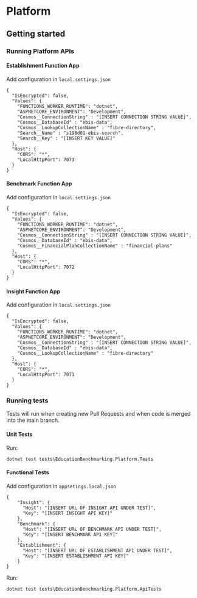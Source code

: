# Platform

## Getting started

### Running Platform APIs

#### Establishment Function App
Add configuration in `local.settings.json`
```
{
  "IsEncrypted": false,
  "Values": {
    "FUNCTIONS_WORKER_RUNTIME": "dotnet",
    "ASPNETCORE_ENVIRONMENT": "Development",
    "Cosmos__ConnectionString" : "[INSERT CONNECTION STRING VALUE]",
    "Cosmos__DatabaseId" : "ebis-data",
    "Cosmos__LookupCollectionName" : "fibre-directory",
    "Search__Name" : "s198d01-ebis-search",
    "Search__Key" : "[INSERT KEY VALUE]"
  },
  "Host": {
    "CORS": "*",
    "LocalHttpPort": 7073
  }
}
```

#### Benchmark Function App
Add configuration in `local.settings.json`
```
{
  "IsEncrypted": false,
  "Values": {
    "FUNCTIONS_WORKER_RUNTIME": "dotnet",
    "ASPNETCORE_ENVIRONMENT": "Development",
    "Cosmos__ConnectionString" : "[INSERT CONNECTION STRING VALUE]",
    "Cosmos__DatabaseId" : "ebis-data",
    "Cosmos__FinancialPlanCollectionName" : "financial-plans"
  },
  "Host": {
    "CORS": "*",
    "LocalHttpPort": 7072
  }
}
```

#### Insight Function App
Add configuration in `local.settings.json`
```
{
  "IsEncrypted": false,
  "Values": {
    "FUNCTIONS_WORKER_RUNTIME": "dotnet",
    "ASPNETCORE_ENVIRONMENT": "Development",
    "Cosmos__ConnectionString" : "[INSERT CONNECTION STRING VALUE]",
    "Cosmos__DatabaseId" : "ebis-data",
    "Cosmos__LookupCollectionName" : "fibre-directory"
  },
  "Host": {
    "CORS": "*",
    "LocalHttpPort": 7071
  }
}
```

### Running tests

Tests will run when creating new Pull Requests and when code is merged into the main branch.
#### Unit Tests
Run:
```
dotnet test tests\EducationBenchmarking.Platform.Tests
```
#### Functional Tests
Add configuration in `appsetings.local.json`
```
{
    "Insight": {
      "Host": "[INSERT URL OF INSIGHT API UNDER TEST]",
      "Key": "[INSERT INSIGHT API KEY]"
    },
    "Benchmark": {
      "Host": "[INSERT URL OF BENCHMARK API UNDER TEST]",
      "Key": "[INSERT BENCHMARK API KEY]"
    },
    "Establishment": {
      "Host": "[INSERT URL OF ESTABLISHMENT API UNDER TEST]",
      "Key": "[INSERT ESTABLISHMENT API KEY]"
    }
}
```
Run:
```
dotnet test tests\EducationBenchmarking.Platform.ApiTests
```